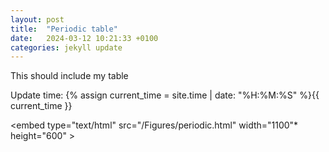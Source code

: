 ```yaml
---
layout: post
title:  "Periodic table"
date:   2024-03-12 10:21:33 +0100
categories: jekyll update
---
```

This should include my table

Update time: {% assign current_time = site.time | date: "%H:%M:%S" %}{{ current_time }}

<embed 
       type="text/html" 
       src="/Figures/periodic.html"
       width="1100"*
       height="600"
       >
</embed>